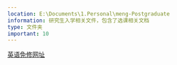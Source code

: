 ```yaml
---
location: E:\Documents\1.Personal\meng-Postgraduate
information: 研究生入学相关文件，包含了选课相关文档
type: 文件夹
important: 10
---
```

[英语免修网址](file:///E:\Documents\1.Personal\meng-Postgraduate\information.md)
